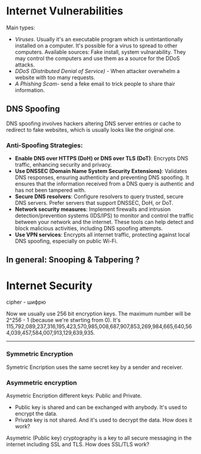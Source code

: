 # Internet Vulnerabilities

Main types: 
   - *Viruses*. Usually it's an executable program which is untintantionally installed on a computer. It's possible for a virus to spread to other computers. Available sources: Fake install, system vulnarability. They may control the computers and use them as a source for the DDoS attacks.
   - *DDoS (Distributed Denial of Service)* - When attacker overwhelm a website with too many requests.
   - *A Phishing Scam-* send a feke email to trick people to share thair information.

## DNS Spoofing
DNS spoofing involves hackers altering DNS server entries or cache to redirect to fake websites, which is usually looks like the original one.

### Anti-Spoofing Strategies:
- **Enable DNS over HTTPS (DoH) or DNS over TLS (DoT)**: Encrypts DNS traffic, enhancing security and privacy.
- **Use DNSSEC (Domain Name System Security Extensions)**: Validates DNS responses, ensuring authenticity and preventing DNS spoofing. It ensures that the information received from a DNS query is authentic and has not been tampered with.
- **Secure DNS resolvers**: Configure resolvers to query trusted, secure DNS servers. Prefer servers that support DNSSEC, DoH, or DoT.
- **Network security measures**: Implement firewalls and intrusion detection/prevention systems (IDS/IPS) to monitor and control the traffic between your network and the internet. These tools can help detect and block malicious activities, including DNS spoofing attempts.
- **Use VPN services**: Encrypts all internet traffic, protecting against local DNS spoofing, especially on public Wi-Fi.

## In general: Snooping & Tabpering ?

# Internet Security

cipher - шифрю

Now we usually use 256 bit encryption keys. The maximum number will be 2^256 - 1 (because we're stwrting from 0). It's 115,792,089,237,316,195,423,570,985,008,687,907,853,269,984,665,640,564,039,457,584,007,913,129,639,935.

---

### Symmetric Encryption
Symetric Encription uses the same secret key by a sender and receiver.

### Asymmetric encryption
Asymetric Encription different keys: Public and Private. 
- Public key is shared and can be exchanged with anybody. It's used to encrypt the data.
- Private key is not shared. And it's used to decrypt the data. How does it work?

Asymetric (Public key) cryptography is a key to all secure messaging in the internet including SSL and TLS. How does SSL/TLS work?


